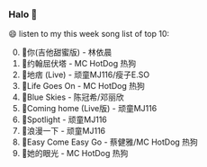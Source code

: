 

### Halo 👋

😄 listen to my this week song list of top 10:

0. 🌈你(吉他甜蜜版) - 林依晨
1. 🌈约翰屈伏塔 - MC HotDog 热狗
2. 🌈地痞 (Live) - 顽童MJ116/瘦子E.SO
3. 🌈Life Goes On - MC HotDog 热狗
4. 🌈Blue Skies - 陈冠希/邓丽欣
5. 🌈Coming home (Live版) - 顽童MJ116
6. 🌈Spotlight - 顽童MJ116
7. 🌈浪漫一下 - 顽童MJ116
8. 🌈Easy Come Easy Go - 蔡健雅/MC HotDog 热狗
9. 🌈她的眼光 - MC HotDog 热狗

